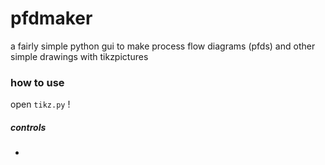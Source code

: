 # pfdmaker
a fairly simple python gui to make process flow diagrams (pfds) and other simple drawings with tikzpictures

### how to use

open `tikz.py` !

##### controls

- 
